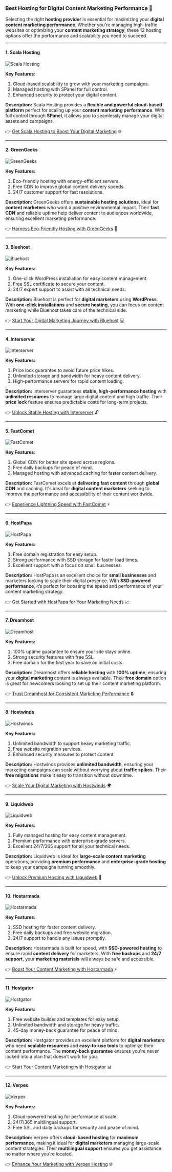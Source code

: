 ### Best Hosting for Digital Content Marketing Performance 🚀

Selecting the right **hosting provider** is essential for maximizing your **digital content marketing performance**. Whether you're managing high-traffic websites or optimizing your **content marketing strategy**, these 12 hosting options offer the performance and scalability you need to succeed.

---

#### 1. Scala Hosting
![Scala Hosting](https://i.imgur.com/uJ5JIK3.png "Scala Web Hosting")

**Key Features:**
1. Cloud-based scalability to grow with your marketing campaigns.
2. Managed hosting with SPanel for full control.
3. Enhanced security to protect your digital content.

**Description:** Scala Hosting provides a **flexible and powerful cloud-based platform** perfect for scaling up your **content marketing performance**. With full control through **SPanel**, it allows you to seamlessly manage your digital assets and campaigns.

👉 [Get Scala Hosting to Boost Your Digital Marketing](https://snipitx.com/scala-jy) 🌐

---

#### 2. GreenGeeks
![GreenGeeks](https://i.imgur.com/eEwuntu.jpg "GreenGeeks Hosting")

**Key Features:**
1. Eco-friendly hosting with energy-efficient servers.
2. Free CDN to improve global content delivery speeds.
3. 24/7 customer support for fast resolutions.

**Description:** GreenGeeks offers **sustainable hosting solutions**, ideal for **content marketers** who want a positive environmental impact. Their **fast CDN** and reliable uptime help deliver content to audiences worldwide, ensuring excellent marketing performance.

👉 [Harness Eco-Friendly Hosting with GreenGeeks](https://snipitx.com/greengeeks-jy) 🌱

---

#### 3. Bluehost
![Bluehost](https://i.imgur.com/PasFF9E.jpeg "Bluehost Hosting")

**Key Features:**
1. One-click WordPress installation for easy content management.
2. Free SSL certificate to secure your content.
3. 24/7 expert support to assist with all technical needs.

**Description:** Bluehost is perfect for **digital marketers** using **WordPress**. With **one-click installations** and **secure hosting**, you can focus on content marketing while Bluehost takes care of the technical side.

👉 [Start Your Digital Marketing Journey with Bluehost](https://snipitx.com/bluehost-jy) 💻

---

#### 4. Interserver
![Interserver](https://i.imgur.com/OM5dOEW.jpeg "Interserver Hosting")

**Key Features:**
1. Price lock guarantee to avoid future price hikes.
2. Unlimited storage and bandwidth for heavy content delivery.
3. High-performance servers for rapid content loading.

**Description:** Interserver guarantees **stable, high-performance hosting** with **unlimited resources** to manage large digital content and high traffic. Their **price lock** feature ensures predictable costs for long-term projects.

👉 [Unlock Stable Hosting with Interserver](https://snipitx.com/interserver-jy) 🔓

---

#### 5. FastComet
![FastComet](https://i.imgur.com/7qgXuWp.png "FastComet Hosting")

**Key Features:**
1. Global CDN for better site speed across regions.
2. Free daily backups for peace of mind.
3. Managed hosting with advanced caching for faster content delivery.

**Description:** FastComet excels at **delivering fast content** through **global CDN** and caching. It's ideal for **digital content marketers** seeking to improve the performance and accessibility of their content worldwide.

👉 [Experience Lightning Speed with FastComet](https://snipitx.com/fastcomet-jy) ⚡

---

#### 6. HostPapa
![HostPapa](https://i.imgur.com/ouDTkvl.jpeg "HostPapa Hosting")

**Key Features:**
1. Free domain registration for easy setup.
2. Strong performance with SSD storage for faster load times.
3. Excellent support with a focus on small businesses.

**Description:** HostPapa is an excellent choice for **small businesses** and marketers looking to scale their digital presence. With **SSD-powered performance**, it’s perfect for boosting the speed and performance of your content marketing strategy.

👉 [Get Started with HostPapa for Your Marketing Needs](https://snipitx.com/hostpapa-jy) 📈

---

#### 7. Dreamhost
![Dreamhost](https://i.imgur.com/rXIg8ip.jpeg "Dreamhost Hosting")

**Key Features:**
1. 100% uptime guarantee to ensure your site stays online.
2. Strong security features with free SSL.
3. Free domain for the first year to save on initial costs.

**Description:** Dreamhost offers **reliable hosting** with **100% uptime**, ensuring your **digital marketing** content is always available. Their **free domain** option is great for newcomers looking to set up their content marketing platform.

👉 [Trust Dreamhost for Consistent Marketing Performance](https://snipitx.com/dreamhost-jy) 🔒

---

#### 8. Hostwinds
![Hostwinds](https://i.imgur.com/53aSNXx.jpeg "Hostwinds Hosting")

**Key Features:**
1. Unlimited bandwidth to support heavy marketing traffic.
2. Free website migration services.
3. Enhanced security measures to protect content.

**Description:** Hostwinds provides **unlimited bandwidth**, ensuring your marketing campaigns can scale without worrying about **traffic spikes**. Their **free migrations** make it easy to transition without downtime.

👉 [Scale Your Digital Marketing with Hostwinds](https://snipitx.com/hostwinds-jy) 🌍

---

#### 9. Liquidweb
![Liquidweb](https://i.imgur.com/4IvT9SC.jpeg "Liquidweb Hosting")

**Key Features:**
1. Fully managed hosting for easy content management.
2. Premium performance with enterprise-grade servers.
3. Excellent 24/7/365 support for all your technical needs.

**Description:** Liquidweb is ideal for **large-scale content marketing** operations, providing **premium performance** and **enterprise-grade hosting** to keep your campaigns running smoothly.

👉 [Unlock Premium Hosting with Liquidweb](https://snipitx.com/liquidweb-jy) 💼

---

#### 10. Hostarmada
![Hostarmada](https://i.imgur.com/KFbdf3o.jpeg "Hostarmada Hosting")

**Key Features:**
1. SSD hosting for faster content delivery.
2. Free daily backups and free website migration.
3. 24/7 support to handle any issues promptly.

**Description:** Hostarmada is built for speed, with **SSD-powered hosting** to ensure rapid **content delivery** for marketers. With **free backups** and **24/7 support**, your **marketing materials** will always be safe and accessible.

👉 [Boost Your Content Marketing with Hostarmada](https://snipitx.com/hostarmada-jy) ⚡

---

#### 11. Hostgator
![Hostgator](https://i.imgur.com/BcVkH57.jpeg "Hostgator Hosting")

**Key Features:**
1. Free website builder and templates for easy setup.
2. Unlimited bandwidth and storage for heavy traffic.
3. 45-day money-back guarantee for peace of mind.

**Description:** Hostgator provides an excellent platform for **digital marketers** who need **scalable resources** and **easy-to-use tools** to optimize their content performance. The **money-back guarantee** ensures you're never locked into a plan that doesn’t work for you.

👉 [Start Your Content Marketing with Hostgator](https://snipitx.com/hostgator-jy) 📊

---

#### 12. Verpex
![Verpex](https://i.imgur.com/6x5LhiS.jpeg "Verpex Hosting")

**Key Features:**
1. Cloud-powered hosting for performance at scale.
2. 24/7/365 multilingual support.
3. Free SSL and daily backups for security and peace of mind.

**Description:** Verpex offers **cloud-based hosting** for **maximum performance**, making it ideal for **digital marketers** managing large-scale content strategies. Their **multilingual support** ensures you get assistance no matter where you're located.

👉 [Enhance Your Marketing with Verpex Hosting](https://snipitx.com/verpex-jy) 🌐


